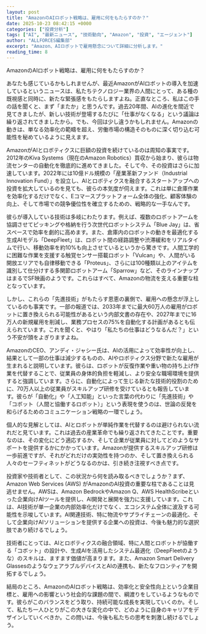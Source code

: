 ```yaml
---
layout: post
title: "AmazonのAIロボット戦略は、雇用に何をもたらすのか？"
date: 2025-10-23 08:42:15 +0000
categories: ["投資分析"]
tags: ["AI", "最新ニュース", "技術動向", "Amazon", "投資", "エージェント"]
author: "ALLFORCES編集部"
excerpt: "Amazon、AIロボットで雇用懸念について詳細に分析します。"
reading_time: 8
---
```


AmazonのAIロボット戦略は、雇用に何をもたらすのか？

あなたも感じているかもしれませんが、最近AmazonがAIロボットの導入を加速しているというニュースは、私たちテクノロジー業界の人間にとって、ある種の既視感と同時に、新たな緊張感をもたらしますよね。正直なところ、私はこの手の話を聞くと、まず「またか」と思うんです。過去20年間、AIの進化を間近で見てきましたが、新しい技術が登場するたびに「仕事がなくなる」という議論は繰り返されてきましたから。でも、今回は少し違うかもしれません。Amazonの動きは、単なる効率化の範疇を超え、労働市場の構造そのものに深く切り込む可能性を秘めているように見えます。

AmazonがAIとロボティクスに巨額の投資を続けているのは周知の事実です。2012年のKiva Systems（現在のAmazon Robotics）買収から始まり、彼らは物流センターの自動化を徹底的に進めてきました。そして今、その投資はさらに加速しています。2022年には10億ドル規模の「産業革新ファンド（Industrial Innovation Fund）」を設立し、AIとロボティクスを融合するスタートアップへの投資を拡大しているのを見ても、彼らの本気度が伺えます。これは単に倉庫作業を効率化するだけでなく、Eコマースプラットフォーム全体の強化、顧客体験の向上、そして市場での競争優位性を確立するための、戦略的な一手なんです。

彼らが導入している技術は多岐にわたります。例えば、複数のロボットアームを協調させてピッキングや格納を行う次世代ロボットシステム「Blue Jay」は、省スペースで効率を劇的に高めます。また、倉庫内のロボットの動きを最適化する生成AIモデル「DeepFleet」は、ロボット間の経路調整や渋滞緩和をリアルタイムで行い、移動効率を約10%も向上させているというから驚きです。人間工学的に困難な作業を支援する触覚センサー搭載ロボット「Vulcan」や、人間がいる開放エリアでも自律移動できる「Proteus」、さらには100種類以上のアイテムを識別して仕分けする多関節ロボットアーム「Sparrow」など、そのラインナップはまるでSF映画のようです。これらはすべて、Amazonの物流を支える重要な柱となっています。

しかし、これらの「先進技術」がもたらす恩恵の裏側で、雇用への懸念が浮上しているのも事実です。一部の報道では、2033年までに最大60万人の雇用がロボットに置き換えられる可能性があるという内部文書の存在や、2027年までに16万人の新規雇用を削減し、業務プロセスの75%を自動化する計画があるとも伝えられています。これを聞くと、やはり「私たちの仕事はどうなるんだ？」という不安が頭をよぎりますよね。

AmazonのCEO、アンディ・ジャシー氏は、AIの活用によって効率性が向上し、結果として一部の仕事は減少するものの、AIやロボティクス分野で新たな雇用が生まれると説明しています。彼らは、ロボットが反復作業や重い物の持ち上げ作業を代替することで、従業員の身体的負担を軽減し、より安全な職場環境を提供すると強調しています。さらに、自動化によって生じる新たな技術的役割のために、70万人以上の従業員がスキルアップ研修を受けているとも報告しています。彼らが「自動化」や「人工知能」といった言葉の代わりに「先進技術」や「コボット（人間と協働するロボット）」という表現を使うのは、世論の反発を和らげるためのコミュニケーション戦略の一環でしょう。

個人的な見解としては、AIとロボットが単純作業を代替するのは避けられない流れだと見ています。これは過去の産業革命でも繰り返されてきたことです。重要なのは、その変化にどう適応するか、そして企業が従業員に対してどのようなサポートを提供するかにかかっています。Amazonが提供するスキルアップ研修は一歩前進ですが、それがどれだけの実効性を持つのか、そして置き換えられる人々のセーフティネットがどうなるのかは、引き続き注視すべき点です。

投資家や技術者として、この状況から何を読み取るべきでしょうか？まず、Amazon Web Services (AWS) がAmazonのAI投資の重要な柱であることは見逃せません。AWSは、Amazon BedrockやAmazon Q、AWS HealthScribeといった企業向けAIツールを提供し、AI開発と展開を強力に支援しています。これは、AI技術が単一企業の内部効率化だけでなく、エコシステム全体に波及する可能性を示唆しています。AI関連技術、特に物流やサプライチェーンの最適化、そして企業向けAIソリューションを提供する企業への投資は、今後も魅力的な選択肢であり続けるでしょう。

技術者にとっては、AIとロボティクスの融合領域、特に人間とロボットが協働する「コボット」の設計や、生成AIを活用したシステム最適化（DeepFleetのような）のスキルは、ますます価値が高まります。また、Amazon Smart Delivery GlassesのようなウェアラブルデバイスとAIの連携も、新たなフロンティアを開拓するでしょう。

結局のところ、AmazonのAIロボット戦略は、効率化と安全性向上という企業目標と、雇用への影響という社会的な課題の間で、綱渡りをしているようなものです。彼らがこのバランスをどう取り、持続可能な成長を実現していくのか。そして、私たち一人ひとりがこの大きな変化の中で、どのように自身のキャリアをデザインしていくべきか。この問いは、今後も私たちの思考を刺激し続けるでしょう。

